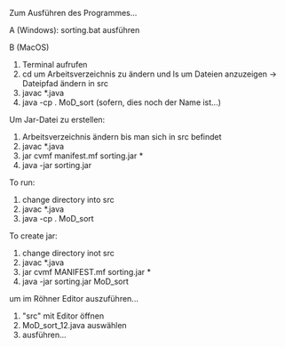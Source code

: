 
Zum Ausführen des Programmes...

A (Windows): sorting.bat ausführen

B (MacOS)

1. Terminal aufrufen
2. cd um Arbeitsverzeichnis zu ändern und ls um Dateien anzuzeigen -> Dateipfad ändern in src
3. javac *.java
4. java -cp . MoD_sort (sofern, dies noch der Name ist...)

Um Jar-Datei zu erstellen:
1. Arbeitsverzeichnis ändern bis man sich in src befindet
2. javac *.java
3. jar cvmf manifest.mf sorting.jar *
4. java -jar sorting.jar 

To run:
1. change directory into src
2. javac *.java
3. java -cp . MoD_sort

To create jar:
1. change directory inot src
2. javac *.java
3. jar cvmf MANIFEST.mf sorting.jar *
4. java -jar sorting.jar MoD_sort










um im Röhner Editor auszuführen...
1. "src" mit Editor öffnen
2. MoD_sort_12.java auswählen
3. ausführen...

